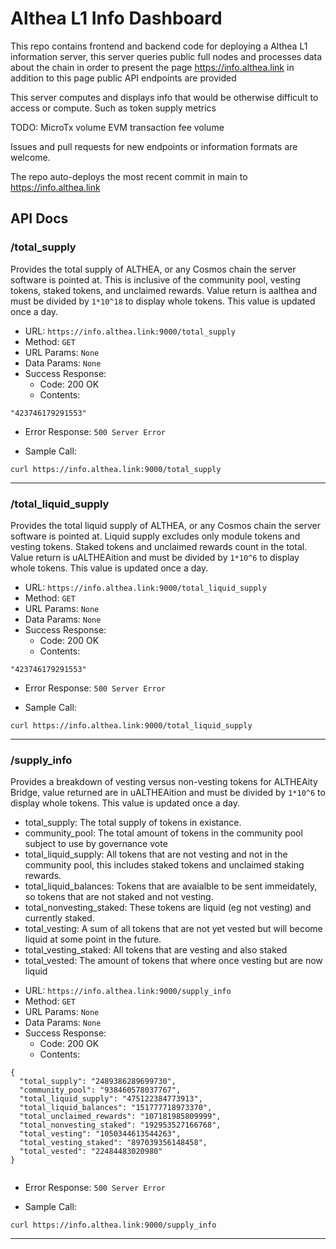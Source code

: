 # Althea L1 Info Dashboard

This repo contains frontend and backend code for deploying a Althea L1 information server, this server queries public full nodes and processes data about the chain in order to present the page https://info.althea.link in addition to this page public API endpoints are provided

This server computes and displays info that would be otherwise difficult to access or compute. Such as token supply metrics

TODO: 
MicroTx volume
EVM transaction fee volume

Issues and pull requests for new endpoints or information formats are welcome.

The repo auto-deploys the most recent commit in main to https://info.althea.link

## API Docs

### /total_supply

Provides the total supply of ALTHEA, or any Cosmos chain the server software is pointed at. This is inclusive of the community pool, vesting tokens, staked tokens, and unclaimed rewards. Value return is aalthea and must be divided by `1*10^18` to display whole tokens. This value is updated once a day.

- URL: `https://info.althea.link:9000/total_supply`
- Method: `GET`
- URL Params: `None`
- Data Params: `None`
- Success Response:
  - Code: 200 OK
  - Contents:

```
"423746179291553"
```

- Error Response: `500 Server Error`

- Sample Call:

`curl https://info.althea.link:9000/total_supply`

---

### /total_liquid_supply

Provides the total liquid supply of ALTHEA, or any Cosmos chain the server software is pointed at. Liquid supply excludes only module tokens and vesting tokens. Staked tokens and unclaimed rewards count in the total. Value return is uALTHEAition and must be divided by `1*10^6` to display whole tokens. This value is updated once a day.

- URL: `https://info.althea.link:9000/total_liquid_supply`
- Method: `GET`
- URL Params: `None`
- Data Params: `None`
- Success Response:
  - Code: 200 OK
  - Contents:

```
"423746179291553"
```

- Error Response: `500 Server Error`

- Sample Call:

`curl https://info.althea.link:9000/total_liquid_supply`

---

### /supply_info

Provides a breakdown of vesting versus non-vesting tokens for ALTHEAity Bridge, value returned are in uALTHEAition and must be divided by `1*10^6` to display whole tokens. This value is updated once a day.

* total_supply: The total supply of tokens in existance.
* community_pool: The total amount of tokens in the community pool subject to use by governance vote
* total_liquid_supply: All tokens that are not vesting and not in the community pool, this includes staked tokens and unclaimed staking rewards.
* total_liquid_balances: Tokens that are avaialble to be sent immeidately, so tokens that are not staked and not vesting.
* total_nonvesting_staked: These tokens are liquid (eg not vesting) and currently staked.
* total_vesting: A sum of all tokens that are not yet vested but will become liquid at some point in the future.
* total_vesting_staked: All tokens that are vesting and also staked
* total_vested: The amount of tokens that where once vesting but are now liquid

- URL: `https://info.althea.link:9000/supply_info`
- Method: `GET`
- URL Params: `None`
- Data Params: `None`
- Success Response:
  - Code: 200 OK
  - Contents:

```
{
  "total_supply": "2489386289699730",
  "community_pool": "938460578037767",
  "total_liquid_supply": "475122384773913",
  "total_liquid_balances": "151777718973370",
  "total_unclaimed_rewards": "107181985809999",
  "total_nonvesting_staked": "192953527166768",
  "total_vesting": "1050344613544263",
  "total_vesting_staked": "897039356148458",
  "total_vested": "22484483020980"
}


```

- Error Response: `500 Server Error`

- Sample Call:

`curl https://info.althea.link:9000/supply_info`

---